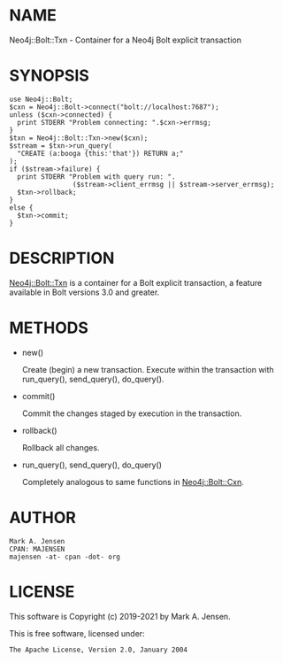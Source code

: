 # NAME

Neo4j::Bolt::Txn - Container for a Neo4j Bolt explicit transaction

# SYNOPSIS

    use Neo4j::Bolt;
    $cxn = Neo4j::Bolt->connect("bolt://localhost:7687");
    unless ($cxn->connected) {
      print STDERR "Problem connecting: ".$cxn->errmsg;
    }
    $txn = Neo4j::Bolt::Txn->new($cxn);
    $stream = $txn->run_query(
      "CREATE (a:booga {this:'that'}) RETURN a;"
    );
    if ($stream->failure) {
      print STDERR "Problem with query run: ".
                    ($stream->client_errmsg || $stream->server_errmsg);
      $txn->rollback;
    }
    else {
      $txn->commit;
    }

# DESCRIPTION

[Neo4j::Bolt::Txn](/lib/Neo4j/Bolt/Txn.md) is a container for a Bolt explicit transaction, a feature
available in Bolt versions 3.0 and greater.

# METHODS

- new()

    Create (begin) a new transaction. Execute within the transaction with run\_query(), send\_query(), do\_query().

- commit()

    Commit the changes staged by execution in the transaction.

- rollback()

    Rollback all changes.

- run\_query(), send\_query(), do\_query()

    Completely analogous to same functions in [Neo4j::Bolt::Cxn](/lib/Neo4j/Bolt/Cxn.md).

# AUTHOR

    Mark A. Jensen
    CPAN: MAJENSEN
    majensen -at- cpan -dot- org

# LICENSE

This software is Copyright (c) 2019-2021 by Mark A. Jensen.

This is free software, licensed under:

    The Apache License, Version 2.0, January 2004
